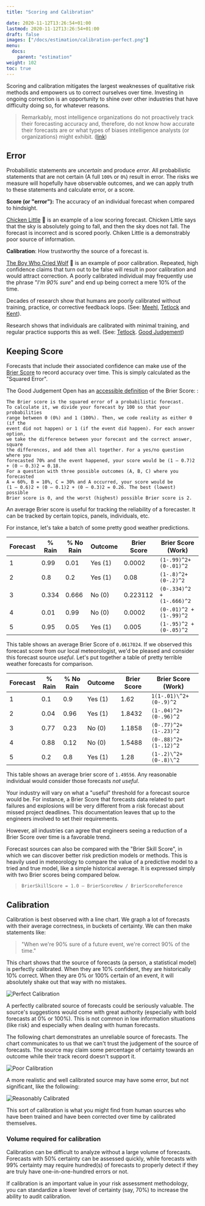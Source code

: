 ```yaml
---
title: "Scoring and Calibration"

date: 2020-11-12T13:26:54+01:00
lastmod: 2020-11-12T13:26:54+01:00
draft: false
images: ["/docs/estimation/calibration-perfect.png"]
menu:
  docs:
    parent: "estimation"
weight: 102
toc: true
---
```


Scoring and calibration mitigates the largest weaknesses of qualitative risk methods and empowers us to correct ourselves over time. Investing in ongoing correction is an opportunity to shine over other industries that have difficulty doing so, for whatever reasons.

> Remarkably, most intelligence organizations do not proactively track their forecasting accuracy and, therefore, do not know how accurate their forecasts are or what types of biases intelligence analysts (or organizations) might exhibit. ([link](https://onlinelibrary.wiley.com/doi/abs/10.1002/ffo2.98))

## Error

Probabilistic statements are _uncertain_ and produce _error_. All probabilistic statements that are not certain (A full `100%` or `0%`) result in error. The risks we measure will hopefully have observable outcomes, and we can apply truth to these statements and calculate error, or a score.

**Score (or "error"):** The accuracy of an individual forecast when compared to hindsight.

[Chicken Little](https://en.wikipedia.org/wiki/Henny_Penny) 🐤 is an example of a low scoring forecast. Chicken Little says that the sky is absolutely going to fall, and then the sky does not fall. The forecast is incorrect and is scored poorly. Chiken Little is a demonstrably poor source of information.

**Calibration**: How trustworthy the source of a forecast is.

[The Boy Who Cried Wolf](https://en.wikipedia.org/wiki/The_Boy_Who_Cried_Wolf) 🐺 is an example of poor calibration. Repeated, high confidence claims that turn out to be false will result in poor calibration and would attract correction. A poorly calibrated individual may frequently use the phrase \"*I\'m 90% sure*\" and end up being correct a mere 10% of the time.

Decades of research show that humans are poorly calibrated without
training, practice, or corrective feedback loops. (See: [Meehl](https://en.wikipedia.org/wiki/Paul_E._Meehl#Clinical_versus_statistical_prediction), [Tetlock](https://www.newyorker.com/magazine/2005/12/05/everybodys-an-expert) and [Kent](https://en.wikipedia.org/wiki/Words_of_estimative_probability)).

Research shows that individuals are calibrated with
minimal training, and regular practice supports this as well. (See:
[Tetlock](https://github.com/magoo/forecast-documentation/blob/master/READING.md#philip-tetlocks-prediction-research). [Good Judgement](https://www.gjopen.com/))

## Keeping Score

Forecasts that include their associated confidence can make use of the
[Brier Score](https://en.wikipedia.org/wiki/Brier_score) to record
accuracy over time. This is simply calculated as the \"Squared Error\".

The Good Judgement Open has an [accessible
definition](https://www.gjopen.com/faq) of the Brier Score: :

``` none
The Brier score is the squared error of a probabilistic forecast.
To calculate it, we divide your forecast by 100 so that your probabilities
range between 0 (0%) and 1 (100%). Then, we code reality as either 0 (if the
event did not happen) or 1 (if the event did happen). For each answer option,
we take the difference between your forecast and the correct answer, square
the differences, and add them all together. For a yes/no question where you
forecasted 70% and the event happened, your score would be (1 – 0.7)2 + (0 – 0.3)2 = 0.18.
For a question with three possible outcomes (A, B, C) where you forecasted
A = 60%, B = 10%, C = 30% and A occurred, your score would be
(1 – 0.6)2 + (0 – 0.1)2 + (0 – 0.3)2 = 0.26. The best (lowest) possible
Brier score is 0, and the worst (highest) possible Brier score is 2.
```

An average Brier score is useful for tracking the reliability of a
forecaster. It can be tracked by certain topics, panels, individuals,
etc.

For instance, let\'s take a batch of some pretty good weather
predictions.

| Forecast |  % Rain | % No Rain  | Outcome | Brier Score |  Brier Score (Work)|
 --- | --- | --- | --- | --- | --- |
|1|         0.99 |               0.01|       Yes (1)|      0.0002|      ``(1-.99)^2+(0-.01)^2``|
|2|         0.8|                 0.2 |       Yes (1)|      0.08 |       ``(1-.8)^2+(0-.2)^2``|
|3|         0.334 |              0.666|      No (0)|   0.223112 |   ``(0-.334)^2 + (1-.666)^2``|
|4|         0.01|                0.99|       No (0)|   0.0002|      ``(0-.01)^2 + (1-.99)^2``|
|5|         0.95 |               0.05|       Yes (1)|      0.005 |      ``(1-.95)^2 + (0-.05)^2``|

This table shows an average Brier Score of `0.0617024`. If we observed
this forecast score from our local meteorologist, we\'d be pleased and
consider this forecast source *useful*. Let\'s put together a table of
pretty terrible weather forecasts for comparison.

| Forecast |  % Rain | % No Rain  | Outcome | Brier Score |  Brier Score (Work)|
 --- | --- | --- | --- | --- | --- |
| 1        | 0.1     |  0.9  | Yes (1) | 1.62  | `1(1-.01)\^2+(0-.9)^2` |
| 2        | 0.04    | 0.96       | Yes (1)    | 1.8432      | `(1-.04)^2+(0-.96)^2`  |
| 3        | 0.77    | 0.23       | No (0) | 1.1858      | `(0-.77)^2+(1-.23)^2`  |
| 4        | 0.88    | 0.12       | No (0) | 1.5488      | `(0-.88)^2+(1-.12)^2`  |
| 5        | 0.2     |  0.8 | Yes (1)   | 1.28    | `(1-.2)\^2+(0-.8)\^2`  |

This table shows an average brier score of `1.49556`. Any reasonable
individual would consider those forecasts *not useful*.

Your industry will vary on what a \"useful\" threshold for a forecast
source would be. For instance, a Brier Score that forecasts data related
to part failures and explosions will be very different from a risk
forecast about missed project deadlines. This documentation leaves that
up to the engineers involved to set their requirements.

However, all industries can agree that engineers seeing a reduction of a
Brier Score over time is a favorable trend.

Forecast sources can also be compared with the \"Brier Skill Score\", in
which we can discover better risk prediction models or methods. This is
heavily used in meteorology to compare the value of a predictive model
to a tried and true model, like a simple historical average. It is
expressed simply with two Brier scores being compared below.

> `BrierSkillScore = 1.0 – BrierScoreNew / BrierScoreReference`

## Calibration 

Calibration is best observed with a line chart. We graph a lot of forecasts with their average correctness, in buckets of certainty. We can then make statements like: 

> "When we're 90% sure of a future event, we're correct 90% of the time."

This chart shows that the source of forecasts (a person, a statistical model) is perfectly calibrated. When they are 10% confident, they are historically 10% correct. When they are 0% or 100% certain of an event, it will absolutely shake out that way with no mistakes.

![Perfect Calibration](calibration-perfect.png)

A perfectly calibrated source of forecasts could be seriously valuable. The source's suggestions would come with great authority (especially with bold forecasts at 0% or 100%). This is not common in low information situations (like risk) and especially when dealing with human forecasts. 

The following chart demonstrates an unreliable source of forecasts. The chart communicates to us that we can't trust the judgement of the source of forecasts. The source may claim some percentage of certainty towards an outcome while their track record doesn't support it.

![Poor Calibration](calibration-uncalibrated.png)

A more realistic and well calibrated source may have some error, but not significant, like the following:

![Reasonably Calibrated](calibration-calibrated.png)

This sort of calibration is what you might find from human sources who have been trained and have been corrected over time by calibrated themselves. 

### Volume required for calibration
Calibration can be difficult to analyze without a large volume of forecasts. Forecasts with 50% certainty can be assessed quickly, while forecasts with 99% certainty may require hundred(s) of forecasts to properly detect if they are truly have one-in-one-hundred errors or not. 

If calibration is an important value in your risk assessment methodology, you can standardize a lower level of certainty (say, 70%) to increase the ability to audit calibration.
